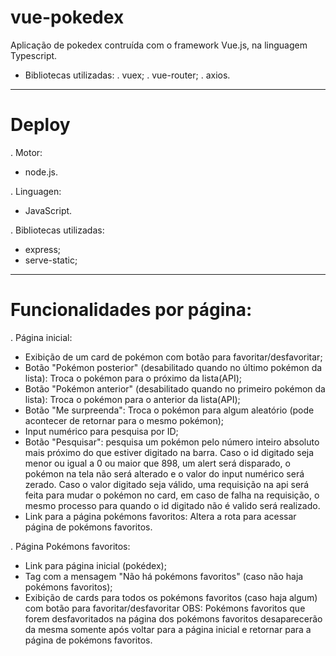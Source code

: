 # vue-pokedex
Aplicação de pokedex contruída com o framework Vue.js, na linguagem Typescript.

- Bibliotecas utilizadas:
. vuex;
. vue-router;
. axios.

---

# Deploy

. Motor:
- node.js.
  
. Linguagen:
- JavaScript.

. Bibliotecas utilizadas:
- express;
- serve-static;

---

# Funcionalidades por página:
. Página inicial:
- Exibição de um card de pokémon com botão para favoritar/desfavoritar;
- Botão "Pokémon posterior" (desabilitado quando no último pokémon da lista): Troca o pokémon para o próximo da lista(API);
- Botão "Pokémon anterior" (desabilitado quando no primeiro pokémon da lista): Troca o pokémon para o anterior da lista(API);
- Botão "Me surpreenda": Troca o pokémon para algum aleatório (pode acontecer de retornar para o mesmo pokémon);
- Input numérico para pesquisa por ID;
- Botão "Pesquisar": pesquisa um pokémon pelo número inteiro absoluto mais próximo do que estiver digitado na barra. Caso o id digitado seja 
menor ou igual a 0 ou maior que 898, um alert será disparado, o pokémon na tela não será alterado e o valor do input numérico será zerado.
Caso o valor digitado seja válido, uma requisição na api será feita para mudar o pokémon no card, em caso de falha na requisição, o mesmo
processo para quando o id digitado não é valido será realizado.
- Link para a página pokémons favoritos: Altera a rota para acessar página de pokémons favoritos.

. Página Pokémons favoritos:
- Link para página inicial (pokédex);
- Tag com a mensagem "Não há pokémons favoritos" (caso não haja pokémons favoritos);
- Exibição de cards para todos os pokémons favoritos (caso haja algum) com botão para favoritar/desfavoritar
OBS: Pokémons favoritos que forem desfavoritados na página dos pokémons favoritos desaparecerão da mesma somente após voltar para a página
inicial e retornar para a página de pokémons favoritos.
